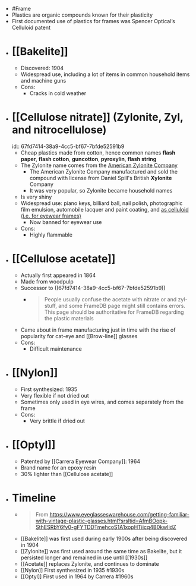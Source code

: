 - #Frame
- Plastics are organic compounds known for their plasticity
- First documented use of plastics for frames was Spencer Optical’s Celluloid patent
- # [[Bakelite]]
	- Discovered: 1904
	- Widespread use, including a lot of items in common household items and machine guns
	- Cons:
		- Cracks in cold weather
- # [[Cellulose nitrate]] (Zylonite, Zyl, and nitrocellulose)
  id:: 67fd7414-38a9-4cc5-bf67-7bfde52591b9
	- Cheap plastics made from cotton, hence common names **flash paper**, **flash cotton**, **guncotton**, **pyroxylin**, **flash string**
	- The Zylonite name comes from the [American Zylonite Company](https://digitalcollections.syr.edu/Documents/Detail/american-zylonite-company/288087)
		- The American Zylonite Company manufactured and sold the compound with license from Daniel Spill's British **Xylonite** Company
		- It was very popular, so Zylonite became household names
	- Is very shiny
	- Widespread use: piano keys, billiard ball, nail polish, photographic film emulsion, automobile lacquer and paint coating, and [as celluloid (i.e. for eyewear frames)](https://en.wikipedia.org/wiki/Celluloid)
		- Now banned for eyewear use
	- Cons:
		- Highly flammable
- # [[Cellulose acetate]]
	- Actually first appeared in 1864
	- Made from woodpulp
	- Successor to ((67fd7414-38a9-4cc5-bf67-7bfde52591b9))
		- > People usually confuse the acetate with nitrate or and zyl-stuff, and some FrameDB page might still contains errors. This page should be authoritative for FrameDB regarding the plastic materials
	- Came about in frame manufacturing just in time with the rise of popularity for cat-eye  and [[Brow-line]] glasses
	- Cons:
		- Difficult maintenance
- # [[Nylon]]
	- First synthesized: 1935
	- Very flexible if not dried out
	- Sometimes only used in eye wires, and comes separately from the frame
	- Cons:
		- Very brittle if dried out
- # [[Optyl]]
	- Patented by [[Carrera Eyewear Company]]: 1964
	- Brand name for an epoxy resin
	- 30% lighter than [[Cellulose acetate]]
- # Timeline
	- > From https://www.eyeglasseswarehouse.com/getting-familiar-with-vintage-plastic-glasses.html?srsltid=AfmBOopk-SthESRbY6fy0-gFYTDDTmehcoS1A1xopHTiicq4B0kwIidZ
	- [[Bakelite]] was first used during early 1900s after being discovered in 1904
	- [[Zylonite]] was first used around the same time as Bakelite, but it persisted longer and remained in use until [[1930s]]
	- [[Acetate]] replaces Zylonite, and continues to dominate
	- [[Nylon]] First synthesized in 1935 #1930s
	- [[Optyl]] First used in 1964 by Carrera #1960s